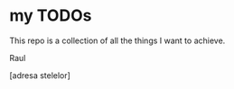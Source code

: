 # my TODOs

This repo is a collection of all the things I want to achieve.

Raul

[adresa stelelor]

